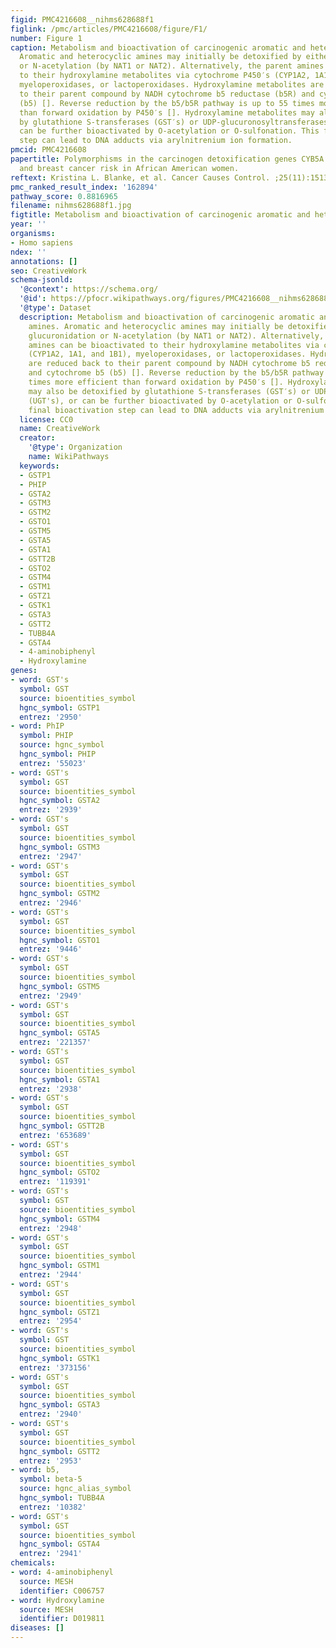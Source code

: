 ```yaml
---
figid: PMC4216608__nihms628688f1
figlink: /pmc/articles/PMC4216608/figure/F1/
number: Figure 1
caption: Metabolism and bioactivation of carcinogenic aromatic and heterocyclic amines.
  Aromatic and heterocyclic amines may initially be detoxified by either glucuronidation
  or N-acetylation (by NAT1 or NAT2). Alternatively, the parent amines can be bioactivated
  to their hydroxylamine metabolites via cytochrome P450′s (CYP1A2, 1A1, and 1B1),
  myeloperoxidases, or lactoperoxidases. Hydroxylamine metabolites are reduced back
  to their parent compound by NADH cytochrome b5 reductase (b5R) and cytochrome b5
  (b5) []. Reverse reduction by the b5/b5R pathway is up to 55 times more efficient
  than forward oxidation by P450′s []. Hydroxylamine metabolites may also be detoxified
  by glutathione S-transferases (GST′s) or UDP-glucuronosyltransferases (UGT's), or
  can be further bioactivated by O-acetylation or O-sulfonation. This final bioactivation
  step can lead to DNA adducts via arylnitrenium ion formation.
pmcid: PMC4216608
papertitle: Polymorphisms in the carcinogen detoxification genes CYB5A and CYB5R3
  and breast cancer risk in African American women.
reftext: Kristina L. Blanke, et al. Cancer Causes Control. ;25(11):1513-1521.
pmc_ranked_result_index: '162894'
pathway_score: 0.8816965
filename: nihms628688f1.jpg
figtitle: Metabolism and bioactivation of carcinogenic aromatic and heterocyclic amines
year: ''
organisms:
- Homo sapiens
ndex: ''
annotations: []
seo: CreativeWork
schema-jsonld:
  '@context': https://schema.org/
  '@id': https://pfocr.wikipathways.org/figures/PMC4216608__nihms628688f1.html
  '@type': Dataset
  description: Metabolism and bioactivation of carcinogenic aromatic and heterocyclic
    amines. Aromatic and heterocyclic amines may initially be detoxified by either
    glucuronidation or N-acetylation (by NAT1 or NAT2). Alternatively, the parent
    amines can be bioactivated to their hydroxylamine metabolites via cytochrome P450′s
    (CYP1A2, 1A1, and 1B1), myeloperoxidases, or lactoperoxidases. Hydroxylamine metabolites
    are reduced back to their parent compound by NADH cytochrome b5 reductase (b5R)
    and cytochrome b5 (b5) []. Reverse reduction by the b5/b5R pathway is up to 55
    times more efficient than forward oxidation by P450′s []. Hydroxylamine metabolites
    may also be detoxified by glutathione S-transferases (GST′s) or UDP-glucuronosyltransferases
    (UGT's), or can be further bioactivated by O-acetylation or O-sulfonation. This
    final bioactivation step can lead to DNA adducts via arylnitrenium ion formation.
  license: CC0
  name: CreativeWork
  creator:
    '@type': Organization
    name: WikiPathways
  keywords:
  - GSTP1
  - PHIP
  - GSTA2
  - GSTM3
  - GSTM2
  - GSTO1
  - GSTM5
  - GSTA5
  - GSTA1
  - GSTT2B
  - GSTO2
  - GSTM4
  - GSTM1
  - GSTZ1
  - GSTK1
  - GSTA3
  - GSTT2
  - TUBB4A
  - GSTA4
  - 4-aminobiphenyl
  - Hydroxylamine
genes:
- word: GST's
  symbol: GST
  source: bioentities_symbol
  hgnc_symbol: GSTP1
  entrez: '2950'
- word: PhIP
  symbol: PHIP
  source: hgnc_symbol
  hgnc_symbol: PHIP
  entrez: '55023'
- word: GST's
  symbol: GST
  source: bioentities_symbol
  hgnc_symbol: GSTA2
  entrez: '2939'
- word: GST's
  symbol: GST
  source: bioentities_symbol
  hgnc_symbol: GSTM3
  entrez: '2947'
- word: GST's
  symbol: GST
  source: bioentities_symbol
  hgnc_symbol: GSTM2
  entrez: '2946'
- word: GST's
  symbol: GST
  source: bioentities_symbol
  hgnc_symbol: GSTO1
  entrez: '9446'
- word: GST's
  symbol: GST
  source: bioentities_symbol
  hgnc_symbol: GSTM5
  entrez: '2949'
- word: GST's
  symbol: GST
  source: bioentities_symbol
  hgnc_symbol: GSTA5
  entrez: '221357'
- word: GST's
  symbol: GST
  source: bioentities_symbol
  hgnc_symbol: GSTA1
  entrez: '2938'
- word: GST's
  symbol: GST
  source: bioentities_symbol
  hgnc_symbol: GSTT2B
  entrez: '653689'
- word: GST's
  symbol: GST
  source: bioentities_symbol
  hgnc_symbol: GSTO2
  entrez: '119391'
- word: GST's
  symbol: GST
  source: bioentities_symbol
  hgnc_symbol: GSTM4
  entrez: '2948'
- word: GST's
  symbol: GST
  source: bioentities_symbol
  hgnc_symbol: GSTM1
  entrez: '2944'
- word: GST's
  symbol: GST
  source: bioentities_symbol
  hgnc_symbol: GSTZ1
  entrez: '2954'
- word: GST's
  symbol: GST
  source: bioentities_symbol
  hgnc_symbol: GSTK1
  entrez: '373156'
- word: GST's
  symbol: GST
  source: bioentities_symbol
  hgnc_symbol: GSTA3
  entrez: '2940'
- word: GST's
  symbol: GST
  source: bioentities_symbol
  hgnc_symbol: GSTT2
  entrez: '2953'
- word: b5,
  symbol: beta-5
  source: hgnc_alias_symbol
  hgnc_symbol: TUBB4A
  entrez: '10382'
- word: GST's
  symbol: GST
  source: bioentities_symbol
  hgnc_symbol: GSTA4
  entrez: '2941'
chemicals:
- word: 4-aminobiphenyl
  source: MESH
  identifier: C006757
- word: Hydroxylamine
  source: MESH
  identifier: D019811
diseases: []
---
```

